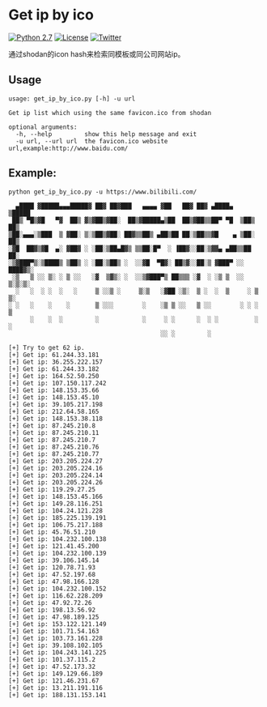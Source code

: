 
# Get ip by ico

[![Python 2.7](https://img.shields.io/badge/python-2.7-yellow.svg)](https://www.python.org/) [![License](https://img.shields.io/badge/license-GPLv2-red.svg)](https://raw.githubusercontent.com/Ridter/get_ip_by_ico/master/LICENSE) [![Twitter](https://img.shields.io/badge/twitter-@evi1cg-blue.svg)](https://twitter.com/evi1cg)

通过shodan的icon hash来检索同模板或同公司网站ip。

## Usage
```
usage: get_ip_by_ico.py [-h] -u url

Get ip list which using the same favicon.ico from shodan

optional arguments:
  -h, --help         show this help message and exit
  -u url, --url url  the favicon.ico website url,example:http://www.baidu.com/
```

## Example:
```
python get_ip_by_ico.py -u https://www.bilibili.com/

  ▄████ ▓█████▄▄▄█████▓ ██▓ ██▓███   ▄▄▄▄ ▓██   ██▓ ██▓ ▄████▄   ▒█████
 ██▒ ▀█▒▓█   ▀▓  ██▒ ▓▒▓██▒▓██░  ██▒▓█████▄▒██  ██▒▓██▒▒██▀ ▀█  ▒██▒  ██▒
▒██░▄▄▄░▒███  ▒ ▓██░ ▒░▒██▒▓██░ ██▓▒▒██▒ ▄██▒██ ██░▒██▒▒▓█    ▄ ▒██░  ██▒
░▓█  ██▓▒▓█  ▄░ ▓██▓ ░ ░██░▒██▄█▓▒ ▒▒██░█▀  ░ ▐██▓░░██░▒▓▓▄ ▄██▒▒██   ██░
░▒▓███▀▒░▒████▒ ▒██▒ ░ ░██░▒██▒ ░  ░░▓█  ▀█▓░ ██▒▓░░██░▒ ▓███▀ ░░ ████▓▒░
 ░▒   ▒ ░░ ▒░ ░ ▒ ░░   ░▓  ▒▓▒░ ░  ░░▒▓███▀▒ ██▒▒▒ ░▓  ░ ░▒ ▒  ░░ ▒░▒░▒░
  ░   ░  ░ ░  ░   ░     ▒ ░░▒ ░     ▒░▒   ░▓██ ░▒░  ▒ ░  ░  ▒     ░ ▒ ▒░
░ ░   ░    ░    ░       ▒ ░░░        ░    ░▒ ▒ ░░   ▒ ░░        ░ ░ ░ ▒
      ░    ░  ░         ░            ░     ░ ░      ░  ░ ░          ░ ░
                                          ░░ ░         ░

[+] Try to get 62 ip.
[+] Get ip: 61.244.33.181
[+] Get ip: 36.255.222.157
[+] Get ip: 61.244.33.182
[+] Get ip: 164.52.50.250
[+] Get ip: 107.150.117.242
[+] Get ip: 148.153.35.66
[+] Get ip: 148.153.45.10
[+] Get ip: 39.105.217.198
[+] Get ip: 212.64.58.165
[+] Get ip: 148.153.38.118
[+] Get ip: 87.245.210.8
[+] Get ip: 87.245.210.11
[+] Get ip: 87.245.210.7
[+] Get ip: 87.245.210.76
[+] Get ip: 87.245.210.77
[+] Get ip: 203.205.224.27
[+] Get ip: 203.205.224.16
[+] Get ip: 203.205.224.14
[+] Get ip: 203.205.224.26
[+] Get ip: 119.29.27.25
[+] Get ip: 148.153.45.166
[+] Get ip: 149.28.116.251
[+] Get ip: 104.24.121.228
[+] Get ip: 185.225.139.191
[+] Get ip: 106.75.217.188
[+] Get ip: 45.76.51.210
[+] Get ip: 104.232.100.138
[+] Get ip: 121.41.45.200
[+] Get ip: 104.232.100.139
[+] Get ip: 39.106.145.14
[+] Get ip: 120.78.71.93
[+] Get ip: 47.52.197.68
[+] Get ip: 47.98.166.128
[+] Get ip: 104.232.100.152
[+] Get ip: 116.62.228.209
[+] Get ip: 47.92.72.26
[+] Get ip: 198.13.56.92
[+] Get ip: 47.98.189.125
[+] Get ip: 153.122.121.149
[+] Get ip: 101.71.54.163
[+] Get ip: 103.73.161.228
[+] Get ip: 39.108.102.105
[+] Get ip: 104.243.141.225
[+] Get ip: 101.37.115.2
[+] Get ip: 47.52.173.32
[+] Get ip: 149.129.66.189
[+] Get ip: 121.46.231.67
[+] Get ip: 13.211.191.116
[+] Get ip: 188.131.153.141
```